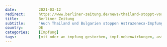 ```yaml
---
date:          2021-03-12
redirect:      https://www.berliner-zeitung.de/news/thailand-stoppt-voruebergehend-astrazeneca-impfungen-li.145611
title:         Berliner Zeitung
subtitle:      'Auch Thailand und Bulgarien stoppen Astrazeneca-Impfungen'
country:       DE
categories:    [Impfung]
tags:          [mit oder an impfung gestorben, impf-nebenwirkungen, astrazeneca, impf-stopp]
---
```

